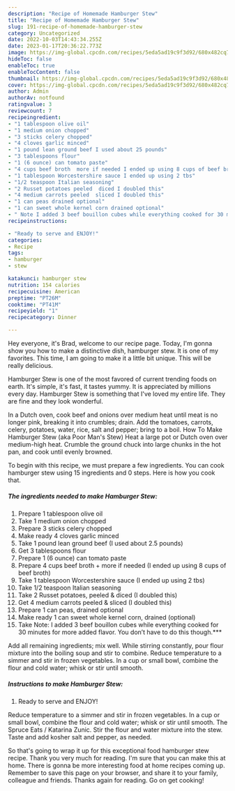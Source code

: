 ```yaml
---
description: "Recipe of Homemade Hamburger Stew"
title: "Recipe of Homemade Hamburger Stew"
slug: 191-recipe-of-homemade-hamburger-stew
category: Uncategorized
date: 2022-10-03T14:43:34.255Z
date: 2023-01-17T20:36:22.773Z
image: https://img-global.cpcdn.com/recipes/5eda5ad19c9f3d92/680x482cq70/hamburger-stew-recipe-main-photo.jpg
hideToc: false
enableToc: true
enableTocContent: false
thumbnail: https://img-global.cpcdn.com/recipes/5eda5ad19c9f3d92/680x482cq70/hamburger-stew-recipe-main-photo.jpg
cover: https://img-global.cpcdn.com/recipes/5eda5ad19c9f3d92/680x482cq70/hamburger-stew-recipe-main-photo.jpg
author: Admin
authorAv: notfound
ratingvalue: 3
reviewcount: 7
recipeingredient:
- "1 tablespoon olive oil"
- "1 medium onion chopped"
- "3 sticks celery chopped"
- "4 cloves garlic minced"
- "1 pound lean ground beef I used about 25 pounds"
- "3 tablespoons flour"
- "1 (6 ounce) can tomato paste"
- "4 cups beef broth  more if needed I ended up using 8 cups of beef broth"
- "1 tablespoon Worcestershire sauce I ended up using 2 tbs"
- "1/2 teaspoon Italian seasoning"
- "2 Russet potatoes peeled  diced I doubled this"
- "4 medium carrots peeled  sliced I doubled this"
- "1 can peas drained optional"
- "1 can sweet whole kernel corn drained optional"
- " Note I added 3 beef bouillon cubes while everything cooked for 30 minutes for more added flavor You dont have to do this though"
recipeinstructions:

- "Ready to serve and ENJOY!"
categories:
- Recipe
tags:
- hamburger
- stew

katakunci: hamburger stew 
nutrition: 154 calories
recipecuisine: American
preptime: "PT26M"
cooktime: "PT41M"
recipeyield: "1"
recipecategory: Dinner

---
```



Hey everyone, it's Brad, welcome to our recipe page. Today, I'm gonna show you how to make a distinctive dish, hamburger stew. It is one of my favorites. This time, I am going to make it a little bit unique. This will be really delicious.

Hamburger Stew is one of the most favored of current trending foods on earth. It's simple, it's fast, it tastes yummy. It is appreciated by millions every day. Hamburger Stew is something that I've loved my entire life. They are fine and they look wonderful.

In a Dutch oven, cook beef and onions over medium heat until meat is no longer pink, breaking it into crumbles; drain. Add the tomatoes, carrots, celery, potatoes, water, rice, salt and pepper; bring to a boil. How To Make Hamburger Stew (aka Poor Man&#39;s Stew) Heat a large pot or Dutch oven over medium-high heat. Crumble the ground chuck into large chunks in the hot pan, and cook until evenly browned.


To begin with this recipe, we must prepare a few ingredients. You can cook hamburger stew using 15 ingredients and 0 steps. Here is how you cook that.

<!--inarticleads1-->

##### The ingredients needed to make Hamburger Stew:

1. Prepare 1 tablespoon olive oil
1. Take 1 medium onion chopped
1. Prepare 3 sticks celery chopped
1. Make ready 4 cloves garlic minced
1. Take 1 pound lean ground beef (I used about 2.5 pounds)
1. Get 3 tablespoons flour
1. Prepare 1 (6 ounce) can tomato paste
1. Prepare 4 cups beef broth + more if needed (I ended up using 8 cups of beef broth)
1. Take 1 tablespoon Worcestershire sauce (I ended up using 2 tbs)
1. Take 1/2 teaspoon Italian seasoning
1. Take 2 Russet potatoes, peeled &amp; diced (I doubled this)
1. Get 4 medium carrots peeled &amp; sliced (I doubled this)
1. Prepare 1 can peas, drained optional
1. Make ready 1 can sweet whole kernel corn, drained (optional)
1. Take  Note: I added 3 beef bouillon cubes while everything cooked for 30 minutes for more added flavor. You don’t have to do this though.***


Add all remaining ingredients; mix well. While stirring constantly, pour flour mixture into the boiling soup and stir to combine. Reduce temperature to a simmer and stir in frozen vegetables. In a cup or small bowl, combine the flour and cold water; whisk or stir until smooth. 

<!--inarticleads2-->

##### Instructions to make Hamburger Stew:


1. Ready to serve and ENJOY!

Reduce temperature to a simmer and stir in frozen vegetables. In a cup or small bowl, combine the flour and cold water; whisk or stir until smooth. The Spruce Eats / Katarina Zunic. Stir the flour and water mixture into the stew. Taste and add kosher salt and pepper, as needed. 

So that's going to wrap it up for this exceptional food hamburger stew recipe. Thank you very much for reading. I'm sure that you can make this at home. There is gonna be more interesting food at home recipes coming up. Remember to save this page on your browser, and share it to your family, colleague and friends. Thanks again for reading. Go on get cooking!
